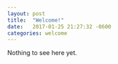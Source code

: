 ```yaml
---
layout: post
title:  "Welcome!"
date:   2017-01-25 21:27:32 -0600
categories: welcome
---
```

Nothing to see here yet.